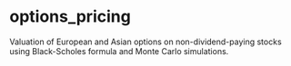 # options_pricing


Valuation of European and Asian options on non-dividend-paying stocks using Black-Scholes formula and Monte Carlo simulations.
